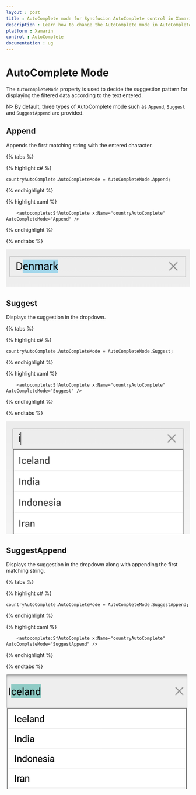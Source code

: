 ```yaml
---
layout : post
title : AutoComplete mode for Syncfusion AutoComplete control in Xamarin.Forms
description : Learn how to change the AutoComplete mode in AutoComplete
platform : Xamarin
control : AutoComplete
documentation : ug
---
```


# AutoComplete Mode

The `AutocompleteMode` property is used to decide the suggestion pattern for displaying the filtered data according to the text entered. 

N> By default, three types of AutoComplete mode such as `Append`, `Suggest` and `SuggestAppend` are provided.

## Append

Appends the first matching string with the entered character.

{% tabs %}
	
{% highlight c# %}
	
	countryAutoComplete.AutoCompleteMode = AutoCompleteMode.Append;
	 
{% endhighlight %}

{% highlight xaml %}

  		<autocomplete:SfAutoComplete x:Name="countryAutoComplete" AutoCompleteMode="Append" />
		  
{% endhighlight %}

{% endtabs %}

![](images/autocompletemode.png)

## Suggest 

Displays the suggestion in the dropdown.

{% tabs %}

{% highlight c# %}
	
	countryAutoComplete.AutoCompleteMode = AutoCompleteMode.Suggest;
	 
{% endhighlight %}

{% highlight xaml %}

  		<autocomplete:SfAutoComplete x:Name="countryAutoComplete" AutoCompleteMode="Suggest" />
		  
{% endhighlight %}

{% endtabs %}

![](images/autocompletesource.png)

## SuggestAppend

Displays the suggestion in the dropdown along with appending the first matching string.
	
{% tabs %}	
	
{% highlight c# %}
	
	countryAutoComplete.AutoCompleteMode = AutoCompleteMode.SuggestAppend;
	 
{% endhighlight %}

{% highlight xaml %}

  		<autocomplete:SfAutoComplete x:Name="countryAutoComplete" AutoCompleteMode="SuggestAppend" />
		  
{% endhighlight %}

{% endtabs %}

![](images/suggestappend.png)
 
